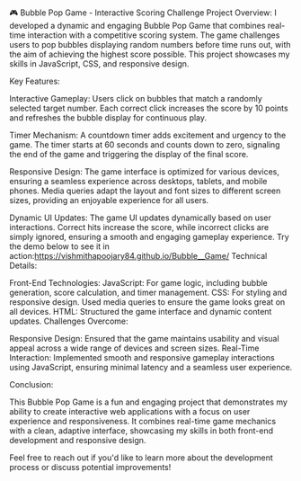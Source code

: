 🎮 Bubble Pop Game - Interactive Scoring Challenge
Project Overview: I developed a dynamic and engaging Bubble Pop Game that combines real-time interaction with a competitive scoring system. The game challenges users to pop bubbles displaying random numbers before time runs out, with the aim of achieving the highest score possible. This project showcases my skills in JavaScript, CSS, and responsive design.

Key Features:

Interactive Gameplay: Users click on bubbles that match a randomly selected target number. Each correct click increases the score by 10 points and refreshes the bubble display for continuous play.

Timer Mechanism: A countdown timer adds excitement and urgency to the game. The timer starts at 60 seconds and counts down to zero, signaling the end of the game and triggering the display of the final score.

Responsive Design: The game interface is optimized for various devices, ensuring a seamless experience across desktops, tablets, and mobile phones. Media queries adapt the layout and font sizes to different screen sizes, providing an enjoyable experience for all users.

Dynamic UI Updates: The game UI updates dynamically based on user interactions. Correct hits increase the score, while incorrect clicks are simply ignored, ensuring a smooth and engaging gameplay experience.
Try the demo below to see it in action:https://vishmithapoojary84.github.io/Bubble__Game/
Technical Details:

Front-End Technologies:
JavaScript: For game logic, including bubble generation, score calculation, and timer management.
CSS: For styling and responsive design. Used media queries to ensure the game looks great on all devices.
HTML: Structured the game interface and dynamic content updates.
Challenges Overcome:

Responsive Design: Ensured that the game maintains usability and visual appeal across a wide range of devices and screen sizes.
Real-Time Interaction: Implemented smooth and responsive gameplay interactions using JavaScript, ensuring minimal latency and a seamless user experience.

Conclusion:

This Bubble Pop Game is a fun and engaging project that demonstrates my ability to create interactive web applications with a focus on user experience and responsiveness. It combines real-time game mechanics with a clean, adaptive interface, showcasing my skills in both front-end development and responsive design.

Feel free to reach out if you'd like to learn more about the development process or discuss potential improvements!

